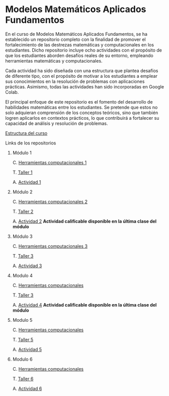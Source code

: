# Modelos Matemáticos Aplicados Fundamentos
En el curso de Modelos Matemáticos Aplicados Fundamentos, se ha establecido un repositorio completo con la finalidad de promover el fortalecimiento de las destrezas matemáticas y computacionales en los estudiantes. Dicho repositorio incluye ocho actividades con el propósito de que los estudiantes aborden desafíos reales de su entorno, empleando herramientas matemáticas y computacionales.

Cada actividad ha sido diseñada con una estructura que plantea desafíos de diferente tipo, con el propósito de motivar a los estudiantes a emplear sus conocimientos en la resolución de problemas con aplicaciones prácticas. Asimismo, todas las actividades han sido incorporadas en Google Colab.

El principal enfoque de este repositorio es el fomento del desarrollo de habilidades matemáticas entre los estudiantes. Se pretende que estos no solo adquieran comprensión de los conceptos teóricos, sino que también logren aplicarlos en contextos prácticos, lo que contribuirá a fortalecer su capacidad de análisis y resolución de problemas. 

[Estructura del curso](https://github.com/abelalv/PUJ_MMAF/blob/main/Estructura_Modulo.pdf)

Links de los repositorios


1. Módulo 1
    
    C. [Herramientas computacionales 1](https://githubtocolab.com/abelalv/PUJ_MMAF/blob/main/seccion_1/MMAF_python_1.ipynb)

    T. [Taller 1](https://githubtocolab.com/abelalv/PUJ_MMAF/blob/main/seccion_1/MMAF_taller_1.ipynb)
    
    A. [Actividad 1](https://githubtocolab.com/abelalv/PUJ_MMAF/blob/main/seccion_1/MMAF_actividad_1.ipynb)

2. Módulo 2
    
    C. [Herramientas computacionales 2](https://githubtocolab.com/abelalv/PUJ_MMAF/blob/main/seccion_2/MMAF_python_2.ipynb)

    T. [Taller 2](https://githubtocolab.com/abelalv/PUJ_MMAF/blob/main/seccion_2/MMAF_taller_2.ipynb)
    
    A. [Actividad 2](https://githubtocolab.com/abelalv/PUJ_MMAF/blob/main/seccion_2/MMAF_actividad_2.ipynb) **Actividad calificable disponible en la última clase del módulo**
   
3. Módulo 3
    
    C. [Herramientas computacionales 3](https://githubtocolab.com/abelalv/PUJ_MMAF/blob/main/seccion_3/MMAF_python_3.ipynb)

    T. [Taller 3](https://githubtocolab.com/abelalv/PUJ_MMAF/blob/main/seccion_3/MMAF_taller_3.ipynb)
    
    A. [Actividad 3](https://githubtocolab.com/abelalv/PUJ_MMAF/blob/main/seccion_3/MMAF_actividad_3.ipynb) 
   
4. Modulo 4
   
   C. [Herramientas computacionales](https://githubtocolab.com/abelalv/PUJ_MMAF/blob/main/seccion_4/MMAF_python_4.ipynb)
   
   T. [Taller 3](https://githubtocolab.com/abelalv/PUJ_MMAF/blob/main/seccion_4/MMAF_taller_4.ipynb)
   
   A. [Actividad 4](https://githubtocolab.com/abelalv/PUJ_MMAF/blob/main/seccion_4/MMAF_actividad_4.ipynb) **Actividad calificable disponible en la última clase del módulo**

5. Modulo 5
   
   C. [Herramientas computacionales](https://githubtocolab.com/abelalv/PUJ_MMAF/blob/main/seccion_5/MMAF_python_5.ipynb)
   
   T. [Taller 5](https://githubtocolab.com/abelalv/PUJ_MMAF/blob/main/seccion_5/MMAF_taller_5.ipynb)
   
   A. [Actividad 5](https://githubtocolab.com/abelalv/PUJ_MMAF/blob/main/seccion_5/MMAF_actividad_5.ipynb)

6. Modulo 6
   
   C. [Herramientas computacionales](https://githubtocolab.com/abelalv/PUJ_MMAF/blob/main/seccion_6/MMAF_python_6.ipynb)
   
   T. [Taller 6](https://githubtocolab.com/abelalv/PUJ_MMAF/blob/main/seccion_6/MMAF_taller_6.ipynb)

   A. [Actividad 6](https://githubtocolab.com/abelalv/PUJ_MMAF/blob/main/seccion_6/MMAF_actividad_6.ipynb)
   
   

